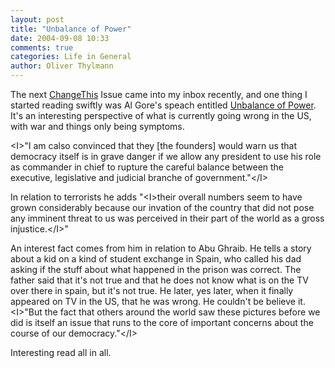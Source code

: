 ```yaml
---
layout: post
title: "Unbalance of Power"
date: 2004-09-08 10:33
comments: true
categories: Life in General
author: Oliver Thylmann
---
```



The next [ChangeThis](http://www.changethis.com/) Issue came into my inbox recently, and one thing I started reading swiftly was Al Gore's speach entitled [Unbalance of Power](http://www.changethis.com/3.UnbalanceOfPower). It's an interesting perspective of what is currently going wrong in the US, with war and things only being symptoms. 

&lt;I&gt;&quot;I am calso convinced that they [the founders] would warn us that democracy itself is in grave danger if we allow any president to use his role as commander in chief to rupture the careful balance between the executive, legislative and judicial branche of government.&quot;&lt;/I&gt;

In relation to terrorists he adds &quot;&lt;I&gt;their overall numbers seem to have grown considerably because our invation of the country that did not pose any imminent threat to us was perceived in their part of the world as a gross injustice.&lt;/I&gt;&quot;

An interest fact comes from him in relation to Abu Ghraib. He tells a story about a kid on a kind of student exchange in Spain, who called his dad asking if the stuff about what happened in the prison was correct. The father said that it's not true and that he does not know what is on the TV over there in spain, but it's not true. He later, yes later, when it finally appeared on TV in the US, that he was wrong. He couldn't be believe it. &lt;I&gt;&quot;But the fact that others around the world saw these pictures before we did is itself an issue that runs to the core of important concerns about the course of our democracy.&quot;&lt;/I&gt;

Interesting read all in all.


